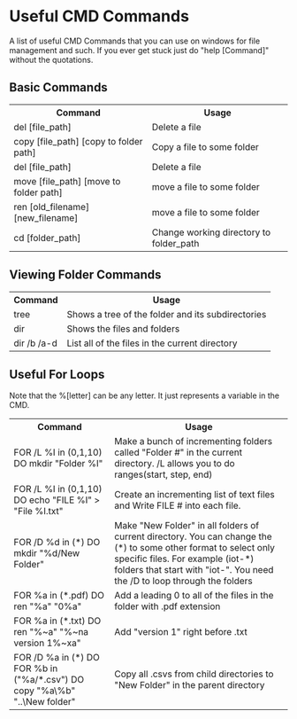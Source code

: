 # Useful CMD Commands

A list of useful CMD Commands that you can use on windows for file management and such. If you ever get stuck just do "help [Command]" without the quotations. 


## Basic Commands
  <table>
    <tr>
      <th>Command</th>
      <th>Usage</th>
    </tr>
    <tr>
      <td>del [file_path]</td>
      <td>Delete a file</td>
    </tr>
    <tr>
      <td>copy [file_path] [copy to folder path]</td>
      <td>Copy a file to some folder</td>
    </tr>
    <tr>
      <td>del [file_path]</td>
      <td>Delete a file</td>
    </tr>
    <tr>
      <td>move [file_path] [move to folder path]</td>
      <td>move a file to some folder</td>
    </tr>
    <tr>
      <td>ren [old_filename] [new_filename]</td>
      <td>move a file to some folder</td>
    </tr>   
    <tr>
      <td>cd [folder_path]</td>
      <td>Change working directory to folder_path</td>
    </tr>
  </table>

## Viewing Folder Commands
  <table>
    <tr>
      <th>Command</th>
      <th>Usage</th>
    </tr>
    <tr>
      <td>tree</td>
      <td>Shows a tree of the folder and its subdirectories</td>
    </tr>
    <tr>
      <td>dir</td>
      <td>Shows the files and folders</td>
    </tr>
    <tr>
      <td>dir /b /a-d</td>
      <td>List all of the files in the current directory</td>
    </tr>
  </table>


## Useful For Loops
Note that the %[letter] can be any letter. It just represents a variable in the CMD.
  <table>
    <tr>
      <th>Command</th>
      <th>Usage</th>
    </tr>
    <tr>
      <td>FOR /L %I in (0,1,10) DO mkdir "Folder %I"</td>
      <td>Make a bunch of incrementing folders called "Folder #" in the current directory. /L allows you to do ranges(start, step, end)</td>
    </tr>
    <tr>
      <td>FOR /L %I in (0,1,10) DO echo "FILE %I" > "File %I.txt"</td>
      <td>Create an incrementing list of text files and Write FILE # into each file.</td>
    </tr>
    <tr>
      <td>FOR /D %d in (*) DO mkdir "%d/New Folder"</td>
      <td>Make "New Folder" in all folders of current directory. You can change the (*) to some other format to select only specific files. For example (iot-*) folders that start with "iot-". You need the /D to loop through the folders</td>
    </tr>
    <tr>
      <td>FOR %a in (*.pdf) DO ren "%a" "0%a"</td>
      <td>Add a leading 0 to all of the files in the folder with .pdf extension</td>
    </tr>
    <tr>
      <td>FOR %a in (*.txt) DO ren "%~a" "%~na version 1%~xa"</td>
      <td>Add "version 1" right before .txt</td>
    </tr>
    <tr>
      <td>FOR /D %a in (*) DO FOR %b in ("%a/*.csv") DO copy "%a\%b" "..\New folder"</td>
      <td>Copy all .csvs from child directories to "New Folder" in the parent directory</td>
    </tr>
  </table>
